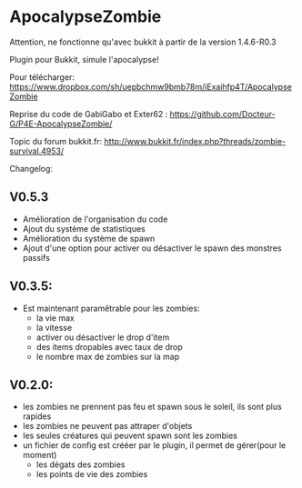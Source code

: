 ApocalypseZombie
================

Attention, ne fonctionne qu'avec bukkit à partir de la version 1.4.6-R0.3

Plugin pour Bukkit, simule l'apocalypse!

Pour télécharger: https://www.dropbox.com/sh/uepbchmw9bmb78m/iExaihfp4T/ApocalypseZombie

Reprise du code de GabiGabo et Exter62 : https://github.com/Docteur-G/P4E-ApocalypseZombie/

Topic du forum bukkit.fr: http://www.bukkit.fr/index.php?threads/zombie-survival.4953/

Changelog:

V0.5.3
------
- Amélioration de l'organisation du code
- Ajout du système de statistiques
- Amélioration du système de spawn
- Ajout d'une option pour activer ou désactiver le spawn des monstres passifs

V0.3.5:
-------
- Est maintenant paramêtrable pour les zombies:
    - la vie max
    - la vitesse
    - activer ou désactiver le drop d'item
    - des items dropables avec taux de drop
    - le nombre max de zombies sur la map

V0.2.0:
-------
- les zombies ne prennent pas feu et spawn sous le soleil, ils sont plus rapides
- les zombies ne peuvent pas attraper d'objets
- les seules créatures qui peuvent spawn sont les zombies
- un fichier de config est crééer par le plugin, il permet de gérer(pour le moment)
  - les dégats des zombies
  - les points de vie des zombies
